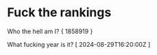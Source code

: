 # Fuck the rankings

Who the hell am I?
{ 1858919 }

What fucking year is it?
[ 2024-08-29T16:20:00Z ]

